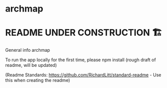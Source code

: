# archmap

# README UNDER CONSTRUCTION 🏗

General info
archmap

To run the app locally for the first time, please npm install (rough draft of readme, will be updated)

(Readme Standards: https://github.com/RichardLitt/standard-readme - Use this when creating the readme)

